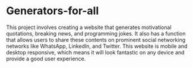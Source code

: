 # Generators-for-all
This project involves creating a website that generates motivational quotations, breaking news, and programming jokes. 
It also has a function that allows users to share these contents on prominent social networking networks like WhatsApp, LinkedIn, and Twitter. 
This website is mobile and desktop responsive, which means it will look fantastic on any device and provide a good user experience.

